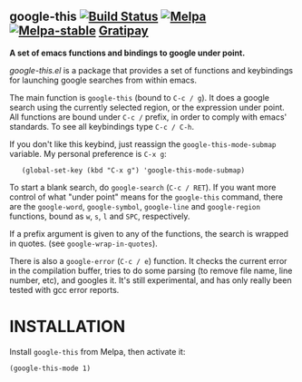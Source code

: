 google-this [![Build Status](https://secure.travis-ci.org/Malabarba/emacs-google-this.png?branch=master)](http://travis-ci.org/Malabarba/emacs-google-this) [![Melpa](http://melpa.org/packages/google-this-badge.svg)](http://melpa.org/#/google-this) [![Melpa-stable](http://stable.melpa.org/packages/google-this-badge.svg)](http://melpa.org/#/google-this) [Gratipay](https://gratipay.com/Malabarba/)
------------------------

**A set of emacs functions and bindings to google under point.**

*google-this.el* is a package that provides a set of functions and keybindings for
launching google searches from within emacs.

The main function is `google-this` (bound to `C-c / g`). It does a
google search using the currently selected region, or the expression
under point. All functions are bound under `C-c /` prefix, in order to
comply with emacs' standards. To see all keybindings type `C-c / C-h`.

If you don't like this keybind, just reassign the
`google-this-mode-submap` variable.
My personal preference is `C-x g`:

       (global-set-key (kbd "C-x g") 'google-this-mode-submap)
       
To start a blank search, do `google-search` (`C-c / RET`). If you want
more control of what "under point" means for the `google-this`
command, there are the `google-word`, `google-symbol`, `google-line`
and `google-region` functions, bound as `w`, `s`, `l` and `SPC`,
respectively.
 
If a prefix argument is given to any of the functions, the search is
wrapped in quotes. (see `google-wrap-in-quotes`).

There is also a `google-error` (`C-c / e`) function. It checks the
current error in the compilation buffer, tries to do some parsing (to
remove file name, line number, etc), and googles it. It's still
experimental, and has only really been tested with gcc error reports.

INSTALLATION
===

Install `google-this` from Melpa, then activate it:

	(google-this-mode 1)


